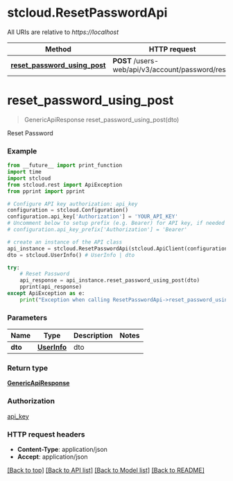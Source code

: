 # stcloud.ResetPasswordApi

All URIs are relative to *https://localhost*

Method | HTTP request | Description
------------- | ------------- | -------------
[**reset_password_using_post**](ResetPasswordApi.md#reset_password_using_post) | **POST** /users-web/api/v3/account/password/reset | Reset Password


# **reset_password_using_post**
> GenericApiResponse reset_password_using_post(dto)

Reset Password

### Example
```python
from __future__ import print_function
import time
import stcloud
from stcloud.rest import ApiException
from pprint import pprint

# Configure API key authorization: api_key
configuration = stcloud.Configuration()
configuration.api_key['Authorization'] = 'YOUR_API_KEY'
# Uncomment below to setup prefix (e.g. Bearer) for API key, if needed
# configuration.api_key_prefix['Authorization'] = 'Bearer'

# create an instance of the API class
api_instance = stcloud.ResetPasswordApi(stcloud.ApiClient(configuration))
dto = stcloud.UserInfo() # UserInfo | dto

try:
    # Reset Password
    api_response = api_instance.reset_password_using_post(dto)
    pprint(api_response)
except ApiException as e:
    print("Exception when calling ResetPasswordApi->reset_password_using_post: %s\n" % e)
```

### Parameters

Name | Type | Description  | Notes
------------- | ------------- | ------------- | -------------
 **dto** | [**UserInfo**](UserInfo.md)| dto | 

### Return type

[**GenericApiResponse**](GenericApiResponse.md)

### Authorization

[api_key](../README.md#api_key)

### HTTP request headers

 - **Content-Type**: application/json
 - **Accept**: application/json

[[Back to top]](#) [[Back to API list]](../README.md#documentation-for-api-endpoints) [[Back to Model list]](../README.md#documentation-for-models) [[Back to README]](../README.md)

